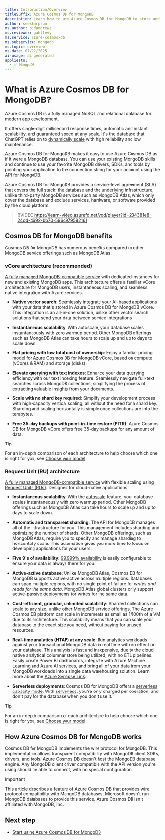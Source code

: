 ```yaml
---
title: Introduction/Overview
titleSuffix: Azure Cosmos DB for MongoDB
description: Learn how to use Azure Cosmos DB for MongoDB to store and query massive amounts of data using popular open-source drivers.
author: seesharprun
ms.author: sidandrews
ms.reviewer: gahllevy
ms.service: azure-cosmos-db
ms.subservice: mongodb
ms.topic: overview
ms.date: 07/22/2025
ai-usage: ai-generated
appliesto:
  - ✅ MongoDB
---
```


# What is Azure Cosmos DB for MongoDB?

Azure Cosmos DB is a fully managed NoSQL and relational database for modern app development.

It offers single-digit millisecond response times, automatic and instant scalability, and guaranteed speed at any scale. It's the database that ChatGPT relies on to [dynamically scale](../introduction.md) with high reliability and low maintenance.

Azure Cosmos DB for MongoDB makes it easy to use Azure Cosmos DB as if it were a MongoDB database. You can use your existing MongoDB skills and continue to use your favorite MongoDB drivers, SDKs, and tools by pointing your application to the connection string for your account using the API for MongoDB. 

Azure Cosmos DB for MongoDB provides a service-level agreement (SLA) that covers the full stack: the database and the underlying infrastructure, unlike third-party MongoDB services such as MongoDB Atlas, which only cover the database and exclude services, hardware, or software provided by the cloud platform.

> [!VIDEO https://learn-video.azurefd.net/vod/player?id=234381e8-24dd-4692-bb70-596c97959216]

## Cosmos DB for MongoDB benefits

Cosmos DB for MongoDB has numerous benefits compared to other MongoDB service offerings such as MongoDB Atlas. 

### vCore architecture (recommended)

[A fully managed MongoDB-compatible service](./vcore/introduction.md) with dedicated instances for new and existing MongoDB apps. This architecture offers a familiar vCore architecture for MongoDB users, instantaneous scaling, and seamless native integration with Azure services.

- **Native vector search**: Seamlessly integrate your AI-based applications with your data that's stored in Azure Cosmos DB for MongoDB vCore. This integration is an all-in-one solution, unlike other vector search solutions that send your data between service integrations.  

- **Instantaneous scalability**: With autoscale, your database scales instantaneously with zero warmup period. Other MongoDB offerings such as MongoDB Atlas can take hours to scale up and up to days to scale down.

- **Flat pricing with low total cost of ownership**: Enjoy a familiar pricing model for Azure Cosmos DB for MongoDB vCore, based on compute (vCores & RAM) and storage (disks).

- **Elevate querying with text indexes**: Enhance your data querying efficiency with our text indexing feature. Seamlessly navigate full-text searches across MongoDB collections, simplifying the process of extracting valuable insights from your documents.

- **Scale with no shard key required**: Simplify your development process with high-capacity vertical scaling, all without the need for a shard key. Sharding and scaling horizontally is simple once collections are into the terabytes.

- **Free 35-day backups with point-in-time restore (PITR)**: Azure Cosmos DB for MongoDB vCore offers free 35-day backups for any amount of data.

> [!TIP]
> For an in-depth comparison of each architecture to help choose which one is right for you, see [Choose your model](./choose-model.md).

### Request Unit (RU) architecture

[A fully managed MongoDB-compatible service](./ru/introduction.md) with flexible scaling using [Request Units (RUs)](../request-units.md). Designed for cloud-native applications.

- **Instantaneous scalability**: With the [autoscale](../provision-throughput-autoscale.md) feature, your database scales instantaneously with zero warmup period. Other MongoDB offerings such as MongoDB Atlas can take hours to scale up and up to days to scale down.

- **Automatic and transparent sharding**: The API for MongoDB manages all of the infrastructure for you. This management includes sharding and optimizing the number of shards. Other MongoDB offerings, such as MongoDB Atlas, require you to specify and manage sharding to horizontally scale. This automation gives you more time to focus on developing applications for your users.

- **Five 9's of availability**: [99.999% availability](../high-availability.md) is easily configurable to ensure your data is always there for you.

- **Active-active database**: Unlike MongoDB Atlas, Cosmos DB for MongoDB supports active-active across multiple regions. Databases can span multiple regions, with no single point of failure for *writes and reads for the same data*. MongoDB Atlas global clusters only support active-passive deployments for writes for the same data.  

- **Cost-efficient, granular, unlimited scalability**: Sharded collections can scale to any size, unlike other MongoDB service offerings. The Azure Cosmos DB platform can scale in increments as small as 1/100th of a VM due to its architecture. This scalability means that you can scale your database to the exact size you need, without paying for unused resources.

- **Real-time analytics (HTAP) at any scale**: Run analytics workloads against your transactional MongoDB data in real time with no effect on your database. This analysis is fast and inexpensive, due to the cloud native analytical columnar store being utilized, with no ETL pipelines. Easily create Power BI dashboards, integrate with Azure Machine Learning and Azure AI services, and bring all of your data from your MongoDB workloads into a single data warehousing solution. Learn more about the [Azure Synapse Link](../synapse-link.md).

- **Serverless deployments**: Cosmos DB for MongoDB offers a [serverless capacity mode](../serverless.md). With [serverless](../serverless.md), you're only charged per operation, and don't pay for the database when you don't use it.

> [!TIP]
> For an in-depth comparison of each architecture to help choose which one is right for you, see [Choose your model](./choose-model.md).

## How Azure Cosmos DB for MongoDB works

Cosmos DB for MongoDB implements the wire protocol for MongoDB. This implementation allows transparent compatibility with MongoDB client SDKs, drivers, and tools. Azure Cosmos DB doesn't host the MongoDB database engine. Any MongoDB client driver compatible with the API version you're using should be able to connect, with no special configuration.

> [!IMPORTANT]
> This article describes a feature of Azure Cosmos DB that provides wire protocol compatibility with MongoDB databases. Microsoft doesn't run MongoDB databases to provide this service. Azure Cosmos DB isn't affiliated with MongoDB, Inc.

## Next step

- [Start using Azure Cosmos DB for MongoDB](quickstart-nodejs.md)
